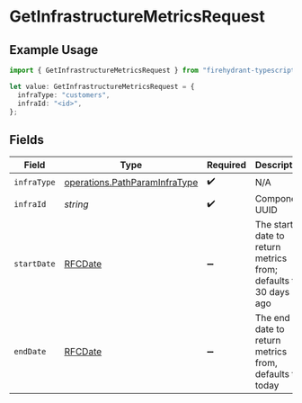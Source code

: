 # GetInfrastructureMetricsRequest

## Example Usage

```typescript
import { GetInfrastructureMetricsRequest } from "firehydrant-typescript-sdk/models/operations";

let value: GetInfrastructureMetricsRequest = {
  infraType: "customers",
  infraId: "<id>",
};
```

## Fields

| Field                                                                          | Type                                                                           | Required                                                                       | Description                                                                    |
| ------------------------------------------------------------------------------ | ------------------------------------------------------------------------------ | ------------------------------------------------------------------------------ | ------------------------------------------------------------------------------ |
| `infraType`                                                                    | [operations.PathParamInfraType](../../models/operations/pathparaminfratype.md) | :heavy_check_mark:                                                             | N/A                                                                            |
| `infraId`                                                                      | *string*                                                                       | :heavy_check_mark:                                                             | Component UUID                                                                 |
| `startDate`                                                                    | [RFCDate](../../types/rfcdate.md)                                              | :heavy_minus_sign:                                                             | The start date to return metrics from; defaults to 30 days ago                 |
| `endDate`                                                                      | [RFCDate](../../types/rfcdate.md)                                              | :heavy_minus_sign:                                                             | The end date to return metrics from, defaults to today                         |